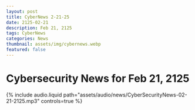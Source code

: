 ```yaml
---
layout: post
title: CyberNews 2-21-25
date: 2125-02-21
description: Feb 21, 2125
tags: CyberNews
categories: News
thumbnail: assets/img/cybernews.webp
featured: false
---
```


# Cybersecurity News for Feb 21, 2125

<div class="row mt-3">
    <div class="col-sm mt-3 mt-md-0">
        {% include audio.liquid path="assets/audio/news/CyberSecurityNews-02-21-2125.mp3" controls=true %}
    </div>
</div>

